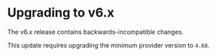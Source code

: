 # Upgrading to v6.x

The v6.x release contains backwards-incompatible changes.

This update requires upgrading the minimum provider version to `4.68`.